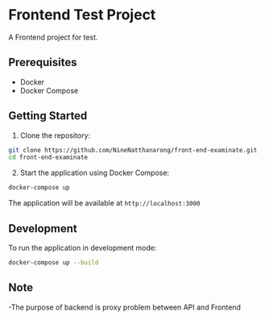 # Frontend Test Project

A Frontend project for test.

## Prerequisites

- Docker
- Docker Compose

## Getting Started

1. Clone the repository:
```bash
git clone https://github.com/NineNatthanarong/front-end-examinate.git
cd front-end-examinate
```

2. Start the application using Docker Compose:
```bash
docker-compose up
```

The application will be available at `http://localhost:3000`

## Development

To run the application in development mode:

```bash
docker-compose up --build
```

## Note
-The purpose of backend is proxy problem between API and Frontend